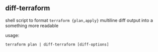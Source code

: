 diff-terraform
--------------------

shell script to format ``terraform {plan,apply}`` multiline diff output into a something more readable

usage:
```
terraform plan | diff-terraform [diff-options]
 ```
